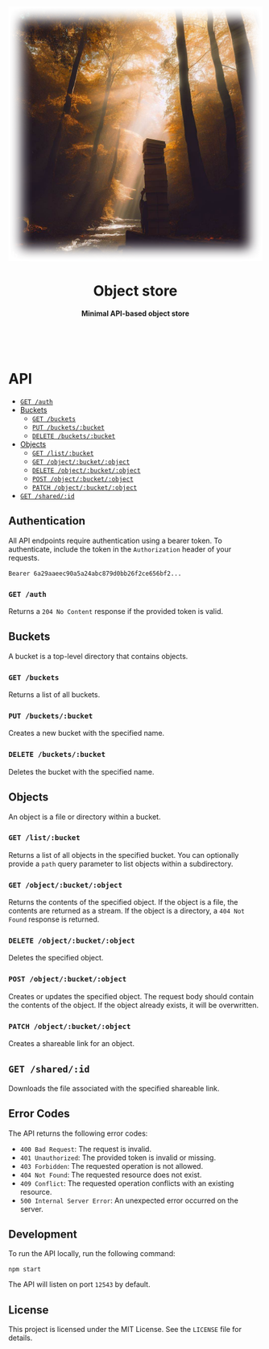 <div align="center">
    <img src="assets/forest.png" width="700" alt="Autumn forest scene with boxes stacked on side of river and sunlight breaking through leaves">
    <h1>Object store</h1>
    <p>
        <b>Minimal API-based object store</b>
    </p>
    <br>
    <br>
    <br>
</div>

# API

-   [`GET /auth`](#get-auth)
-   [Buckets](#buckets)
    -   [`GET /buckets`](#get-buckets)
    -   [`PUT /buckets/:bucket`](#put-bucketsbucket)
    -   [`DELETE /buckets/:bucket`](#delete-bucketsbucket)
-   [Objects](#objects)
    -   [`GET /list/:bucket`](#get-listbucket)
    -   [`GET /object/:bucket/:object`](#get-objectbucketobject)
    -   [`DELETE /object/:bucket/:object`](#delete-objectbucketobject)
    -   [`POST /object/:bucket/:object`](#post-objectbucketobject)
    -   [`PATCH /object/:bucket/:object`](#patch-objectbucketobject)
-   [`GET /shared/:id`](#get-sharedid)

## Authentication

All API endpoints require authentication using a bearer token. To authenticate,
include the token in the `Authorization` header of your requests.

```
Bearer 6a29aaeec90a5a24abc879d0bb26f2ce656bf2...
```

### `GET /auth`

Returns a `204 No Content` response if the provided token is valid.

## Buckets

A bucket is a top-level directory that contains objects.

### `GET /buckets`

Returns a list of all buckets.

### `PUT /buckets/:bucket`

Creates a new bucket with the specified name.

### `DELETE /buckets/:bucket`

Deletes the bucket with the specified name.

## Objects

An object is a file or directory within a bucket.

### `GET /list/:bucket`

Returns a list of all objects in the specified bucket. You can optionally
provide a `path` query parameter to list objects within a subdirectory.

### `GET /object/:bucket/:object`

Returns the contents of the specified object. If the object is a file, the
contents are returned as a stream. If the object is a directory, a `404 Not
Found` response is returned.

### `DELETE /object/:bucket/:object`

Deletes the specified object.

### `POST /object/:bucket/:object`

Creates or updates the specified object. The request body should contain the
contents of the object. If the object already exists, it will be overwritten.

### `PATCH /object/:bucket/:object`

Creates a shareable link for an object.

## `GET /shared/:id`

Downloads the file associated with the specified shareable link.

## Error Codes

The API returns the following error codes:

-   `400 Bad Request`: The request is invalid.
-   `401 Unauthorized`: The provided token is invalid or missing.
-   `403 Forbidden`: The requested operation is not allowed.
-   `404 Not Found`: The requested resource does not exist.
-   `409 Conflict`: The requested operation conflicts with an existing resource.
-   `500 Internal Server Error`: An unexpected error occurred on the server.

## Development

To run the API locally, run the following command:

```
npm start
```

The API will listen on port `12543` by default.

## License

This project is licensed under the MIT License. See the `LICENSE` file for
details.
